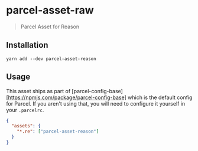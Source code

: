 # parcel-asset-raw

> Parcel Asset for Reason

## Installation

```
yarn add --dev parcel-asset-reason
```

## Usage

This asset ships as part of [parcel-config-base][https://npmjs.com/package/parcel-config-base]
which is the default config for Parcel. If you aren't using that, you will need
to configure it yourself in your `.parcelrc`.

```json
{
  "assets": {
    "*.re": ["parcel-asset-reason"]
  }
}
```
